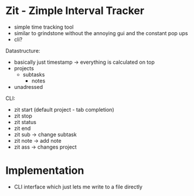 # Zit - Zimple Interval Tracker
- simple time tracking tool
- similar to grindstone without the annoying gui and the constant pop ups
- cli?


Datastructure:
- basically just timestamp -> everything is calculated on top
- projects
	- subtasks
		- notes
- unadressed

CLI:
- zit start (default project - tab completion)
- zit stop
- zit status
- zit end
- zit sub -> change subtask
- zit note -> add note
- zit ass -> changes project

# Implementation
- CLI interface which just lets me write to a file directly